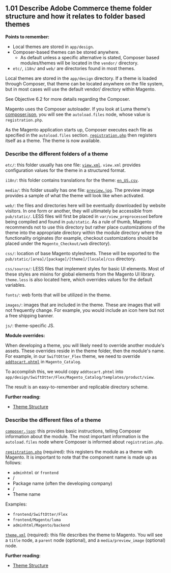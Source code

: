 ## 1.01 Describe Adobe Commerce theme folder structure and how it relates to folder based themes

**Points to remember:**
* Local themes are stored in `app/design`.
* Composer-based themes can be stored anywhere.
  * As default unless a specific alternative is stated, Composer based modules/themes will be located in the `vendor/` directory.
* `etc/`, `i18n/` and `web/` are directories found in most themes.

Local themes are stored in the `app/design` directory. If a theme is loaded through Composer, that theme can be located anywhere on the file system, but in most cases will use the default vendor/ directory within Magento.

See Objective 6.2 for more details regarding the Composer.

Magento uses the Composer autoloader. If you look at Luma theme's [composer.json](https://github.com/magento/magento2/blob/2.4-develop/app/design/frontend/Magento/luma/composer.json), you will see the `autoload.files` node, whose value is `registration.php`.

As the Magento application starts up, Composer executes each file as specified in the `autoload.files` section. [`registration.php`](https://github.com/magento/magento2/blob/2.4-develop/app/design/frontend/Magento/luma/registration.php) then registers itself as a theme. The theme is now available.

### Describe the different folders of a theme

`etc/`: this folder usually has one file: [`view.xml`](https://github.com/magento/magento2/blob/2.4-develop/app/design/frontend/Magento/luma/etc/view.xml). `view.xml` provides configuration values for the theme in a structured format.

`i18n/`: this folder contains translations for the theme: [`en_US.csv`](https://github.com/magento/magento2/blob/2.4-develop/app/design/frontend/Magento/luma/i18n/en_US.csv).

`media/`: this folder usually has one file: [`preview.jpg`](https://github.com/magento/magento2/blob/2.4-develop/app/design/frontend/Magento/luma/media/preview.jpg). The preview image provides a sample of what the theme will look like when activated.

`web/`: the files and directories here will be eventually downloaded by website visitors. In one form or another, they will ultimately be accessible from `pub/static/`. LESS files will first be placed in `var/view_preprocessed` before being compiled and found in `pub/static`.
As a rule of thumb, Magento recommends not to use this directory but rather place customizations of the theme into the appropriate directory within the module directory where the functionality originates (for example, checkout customizations should be placed under the `Magento_Checkout/web` directory).

`css/`: location of base Magento stylesheets. These will be exported to the `pub/static/[area]/[package]/[theme]/[locale]/css` directory.

`css/source/`: LESS files that implement styles for basic UI elements. Most of these styles are mixins for global elements from the Magento UI library. `theme.less` is also located here, which overrides values for the default variables.

`fonts/`: web fonts that will be utilized in the theme.

`images/`: images that are included in the theme. These are images that will not frequently change. For example, you would include an icon here but not a free shipping banner.

`js/`: theme-specific JS.

**Module overrides:**

When developing a theme, you will likely need to override another module's assets. These overrides reside in the theme folder, then the module's name. For example, in our `SwiftOtter_Flex` theme, we need to override [`addtocart.phtml`](https://github.com/magento/magento2/blob/2.4-develop/app/code/Magento/Catalog/view/frontend/templates/product/view/addtocart.phtml) in `Magento_Catalog`.

To accomplish this, we would copy `addtocart.phtml` into `app/design/SwiftOtter/Flex/Magento_Catalog/templates/product/view`.

The result is an easy-to-remember and replicable directory scheme.

**Further reading:**
* [Theme Structure](https://devdocs.magento.com/guides/v2.4/frontend-dev-guide/themes/theme-structure.html)

### Describe the different files of a theme

[`composer.json`](https://github.com/magento/magento2/blob/2.4-develop/app/design/frontend/Magento/luma/composer.json): this provides basic instructions, telling Composer information about the module. The most important information is the `autoload.files` node where Composer is informed about `registration.php`.

[`registration.php`](https://github.com/magento/magento2/blob/2.4-develop/app/design/frontend/Magento/luma/registration.php) (required): this registers the module as a theme with Magento. It is important to note that the component name is made up as follows:
* `adminhtml` or `frontend`
* /
* Package name (often the developing company)
* /
* Theme name

Examples:
* `frontend/SwiftOtter/Flex`
* `frontend/Magento/luma`
* `adminhtml/Magento/backend`

[`theme.xml`](https://github.com/magento/magento2/blob/2.4-develop/app/design/frontend/Magento/luma/theme.xml) (required): this file describes the theme to Magento. You will see a `title` node, a `parent` node (optional), and a `media/preview_image` (optional) node.

**Further reading:**
* [Theme Structure](https://devdocs.magento.com/guides/v2.4/frontend-dev-guide/themes/theme-structure.html) 
